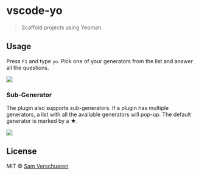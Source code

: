 # vscode-yo

> Scaffold projects using Yeoman.

## Usage

Press `F1` and type `yo`. Pick one of your generators from the list and answer all the questions.

![](https://github.com/SamVerschueren/vscode-yo/raw/master/media/yo.gif)


### Sub-Generator

The plugin also supports sub-generators. If a plugin has multiple generators, a list with all the available
generators will pop-up. The default generator is marked by a ★.

![](https://github.com/SamVerschueren/vscode-yo/raw/master/media/sub-generator.gif)


## License

MIT © [Sam Verschueren](http://github.com/SamVerschueren)
